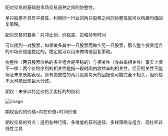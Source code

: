 配对交易的基础是市场交易品种之间的协整性。

单只股票不具有平稳性，利用同一行业的两只股票之间的协整性就可以构建均值回复策略。

配对交易的要素：对冲比例、价格差、策略持有时间

可以找到一对股票，如果做多其中一只股票而做空另一只股票，那么整个投资组合的市场价值是稳定的。稳定就可以用来做均值回复策略。

协整性（两只股票价格的多空组合是平稳的）与相关性（收益率相关性）事实上很不一样：两个价格序列的相关性是指一段时间内收益率的相关性，但正相关性不能保证未来长期表现。具有协整性的两只股票每天的回报也可能完全不相关，但价格不太可能出现巨大分歧。

期权：未来以特定价格买卖标的的权利

![image](https://user-images.githubusercontent.com/38998070/117785230-f7e81800-b276-11eb-802e-b862cfb37d85.png)


期权合约的价格=内在价值+时间价值

期权交易的特点：适用各种行情、多维度的获利途径、多样策略与组合、高杠杆非线性工具
